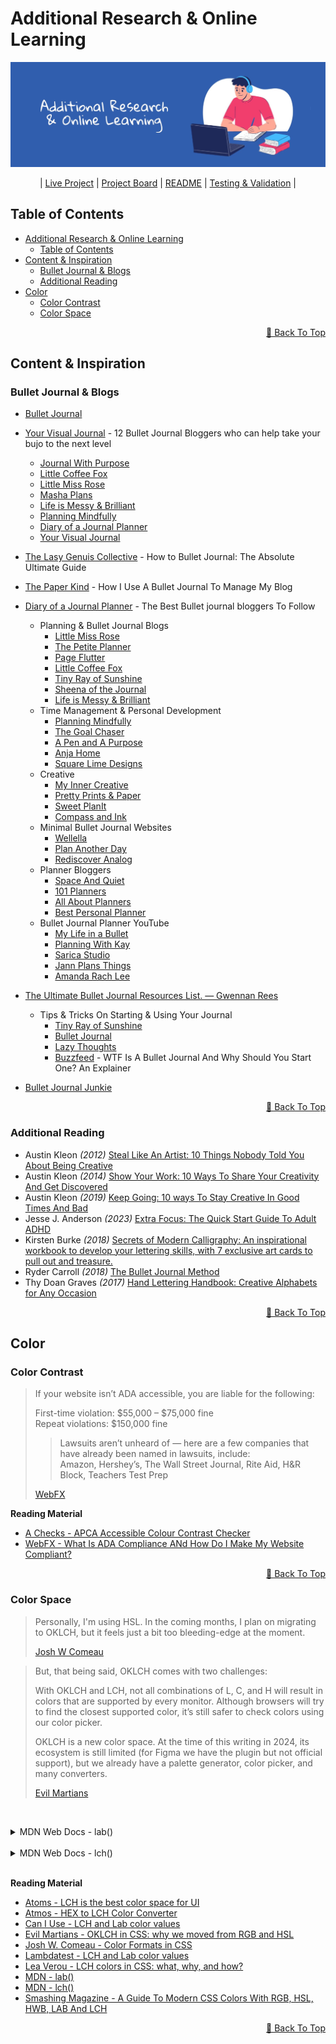 # Additional Research & Online Learning
![Pixel To Page](images/Research.webp)

<p align="center">
| <a href="https://pixel-to-page-b4e4b9d4d8dd.herokuapp.com/">Live Project</a> |
  <a href="https://github.com/users/TheRickyroy/projects/3">Project Board</a> |
  <a href="https://github.com/TheRickyroy/pixel-to-page/blob/main/README.md">README</a> |
  <a href="https://github.com/TheRickyroy/pixel-to-page/blob/main/documentation/testing.md">Testing & Validation</a> |
</p>

## Table of Contents  
  
- [Additional Research & Online Learning](#additional-research--online-learning)
  - [Table of Contents](#table-of-contents)
- [Content & Inspiration](#content--inspiration)
  - [Bullet Journal & Blogs](#bullet-journal--blogs)
  - [Additional Reading](#additional-reading)
- [Color](#color)
  - [Color Contrast](#color-contrast)
  - [Color Space](#color-space)

<p align="right"><a href="#additional-research--online-learning">🔺 Back To Top</a></p>

## Content & Inspiration

### Bullet Journal & Blogs

- [Bullet Journal](https://bulletjournal.com/)

- [Your Visual Journal](https://yourvisualjournal.com/bullet-journal-bloggers/) - 12 Bullet Journal Bloggers who can help take your bujo to the next level
  - [Journal With Purpose](https://www.journalwithpurpose.co.uk/)
  - [Little Coffee Fox](https://littlecoffeefox.com/)
  - [Little Miss Rose](https://littlemissrose.com/)
  - [Masha Plans](https://mashaplans.com/)
  - [Life is Messy & Brilliant](https://lifeismessyandbrilliant.com/)
  - [Planning Mindfully](https://www.planningmindfully.com/)
  - [Diary of a Journal Planner](https://diaryofajournalplanner.com/)
  - [Your Visual Journal](https://yourvisualjournal.com/)

- [The Lasy Genuis Collective](https://www.thelazygeniuscollective.com/blog/how-to-bullet-journal) - How to Bullet Journal: The Absolute Ultimate Guide
- [The Paper Kind](https://thepaperkind.com/2020/01/25/how-i-use-a-bullet-journal-to-manage-my-blog/) - How I Use A Bullet Journal To Manage My Blog
- [Diary of a Journal Planner](https://diaryofajournalplanner.com/bullet-journal-bloggers/) - The Best Bullet journal bloggers To Follow
  - Planning & Bullet Journal Blogs
    - [Little Miss Rose](https://littlemissrose.com/)
    - [The Petite Planner](https://thepetiteplanner.com/)
    - [Page Flutter](https://pageflutter.com/)
    - [Little Coffee Fox](https://littlecoffeefox.com/)
    - [Tiny Ray of Sunshine](https://www.tinyrayofsunshine.com/)
    - [Sheena of the Journal](https://www.sheenaofthejournal.com/)
    - [Life is Messy & Brilliant](https://lifeismessyandbrilliant.com/)
  - Time Management & Personal Development
    - [Planning Mindfully](https://www.planningmindfully.com/)
    - [The Goal Chaser](https://thegoalchaser.com/)
    - [A Pen and A Purpose](https://apenandapurpose.com/)
    - [Anja Home](https://anjahome.com/)
    - [Square Lime Designs](https://squarelimedesigns.com/)
  - Creative
    - [My Inner Creative](https://myinnercreative.com/)
    - [Pretty Prints & Paper](https://prettyprintsandpaper.com/)
	- [Sweet PlanIt](https://www.sweetplanit.com/)
	- [Compass and Ink](https://compassandink.com/)
  - Minimal Bullet Journal Websites
	- [Wellella](https://wellella.com/)
	- [Plan Another Day](https://plananotherday.com/)
	- [Rediscover Analog](https://rediscoveranalog.com/)
  - Planner Bloggers
	- [Space And Quiet](https://spaceandquiet.com/)
	- [101 Planners](https://www.101planners.com/)
	- [All About Planners](https://allaboutplanners.com.au/)
	- [Best Personal Planner](https://bestpersonalplanner.com/)
  - Bullet Journal Planner YouTube
	- [My Life in a Bullet](https://www.youtube.com/channel/UCDbfjlTzm8GJSOafKZgz7ig/featured)
	- [Planning With Kay](https://www.youtube.com/planningwithkay)
	- [Sarica Studio](https://www.youtube.com/channel/UCJbrmbl6ytY0Ui51HMFdOgg)
	- [Jann Plans Things](https://www.youtube.com/channel/UCmU4UQaW_pkWxw_uq-vnFPg)
	- [Amanda Rach Lee](https://www.youtube.com/channel/UCk9aeo2A6a1fg3VeRueTn9w)

- [The Ultimate Bullet Journal Resources List. — Gwennan Rees](https://www.gwennanrees.com/blog/the-ultimate-bullet-journal-resources-list)
	- Tips & Tricks On Starting & Using Your Journal
		- [Tiny Ray of Sunshine](https://www.tinyrayofsunshine.com/)
		- [Bullet Journal](https://bulletjournal.com/)
		- [Lazy Thoughts](https://www.lazythoughts.co.uk/)
		- [Buzzfeed](https://www.buzzfeed.com/rachelwmiller/how-to-start-a-bullet-journal?utm_term=.ko01x8kgJw#.yy7n2pPY0K) - WTF Is A Bullet Journal And Why Should You Start One? An Explainer

- [Bullet Journal Junkie](https://bulletjournaljunkie.com)

<p align="right"><a href="#additional-research--online-learning">🔺 Back To Top</a></p>

### Additional Reading

- Austin Kleon _(2012)_ [Steal Like An Artist: 10 Things Nobody Told You About Being Creative](https://amzn.eu/d/5g8UaG8)
- Austin Kleon _(2014)_ [Show Your Work: 10 Ways To Share Your Creativity And Get Discovered](https://amzn.eu/d/aMSMJP2)
- Austin Kleon _(2019)_ [Keep Going: 10 ways To Stay Creative In Good Times And Bad](https://amzn.eu/d/73OxGBY)
- Jesse J. Anderson _(2023)_ [Extra Focus: The Quick Start Guide To Adult ADHD ](https://amzn.eu/d/80hLTWm)
- Kirsten Burke _(2018)_ [Secrets of Modern Calligraphy: An inspirational workbook to develop your lettering skills, with 7 exclusive art cards to pull out and treasure.](https://amzn.eu/d/6S5QtuF)
- Ryder Carroll _(2018)_ [The Bullet Journal Method](https://amzn.eu/d/3dHmy4G)
- Thy Doan Graves _(2017)_ [Hand Lettering Handbook: Creative Alphabets for Any Occasion](https://amzn.eu/d/2LGJjW4)

<p align="right"><a href="#additional-research--online-learning">🔺 Back To Top</a></p>

## Color

### Color Contrast


>If your website isn’t ADA accessible, you are liable for the following:
>
>First-time violation: $55,000 – $75,000 fine\
>Repeat violations: $150,000 fine
>
>>Lawsuits aren’t unheard of — here are a few companies that have already been named in lawsuits, include:\
>>Amazon, Hershey’s, The Wall Street Journal, Rite Aid, H&R Block, Teachers Test Prep
>
>[WebFX](https://www.webfx.com/blog/marketing/what-is-ada-compliance/#:~:text=ADA%20compliance%20refers%20to%20the%20Americans%20with%20Disabilities%20Act%20Standards,accessible%20to%20people%20with%20disabilities.)

**Reading Material**

- [A Checks - APCA Accessible Colour Contrast Checker](https://www.achecks.org/apca-accessible-colour-contrast-checker/)
- [WebFX - What Is ADA Compliance ANd How Do I Make My Website Compliant?](https://www.webfx.com/blog/marketing/what-is-ada-compliance/#:~:text=ADA%20compliance%20refers%20to%20the%20Americans%20with%20Disabilities%20Act%20Standards,accessible%20to%20people%20with%20disabilities.)

<p align="right"><a href="#additional-research--online-learning">🔺 Back To Top</a></p>

### Color Space

>Personally, I'm using HSL. In the coming months, I plan on migrating to OKLCH, but it feels just a bit too bleeding-edge at the moment.
>
> [Josh W Comeau](https://www.joshwcomeau.com/css/color-formats/)

> But, that being said, OKLCH comes with two challenges:
>
> With OKLCH and LCH, not all combinations of L, C, and H will result in colors that are supported by every monitor. Although browsers will try to find the closest supported color, it’s still safer to check colors using our color picker.
>
>OKLCH is a new color space. At the time of this writing in 2024, its ecosystem is still limited (for Figma we have the plugin but not official support), but we already have a palette generator, color picker, and many converters.
>
>[Evil Martians](https://evilmartians.com/chronicles/oklch-in-css-why-quit-rgb-hsl)

<br><details><summary>MDN Web Docs - lab()</summary>

[mdn web docs_lab()](https://developer.mozilla.org/en-US/docs/Web/CSS/color_value/lab)

![mdn Browser Compatibility](images/research/mdn-lab.png)

</details><br>

<details><summary>MDN Web Docs - lch()</summary>

[mdn web docs_lch()](https://developer.mozilla.org/en-US/docs/Web/CSS/color_value/lch)

![mdn Browser Compatibility](images/research/mdn-lch.png)

</details><br>


**Reading Material**

- [Atoms - LCH is the best color space for UI](https://atmos.style/blog/lch-color-space)
- [Atmos - HEX to LCH Color Converter](https://atmos.style/color-converter/hex-to-lch)
- [Can I Use - LCH and Lab color values](https://caniuse.com/css-lch-lab)
- [Evil Martians - OKLCH in CSS: why we moved from RGB and HSL](https://evilmartians.com/chronicles/oklch-in-css-why-quit-rgb-hsl)
- [Josh W. Comeau - Color Formats in CSS](https://www.joshwcomeau.com/css/color-formats/)
- [Lambdatest - LCH and Lab color values](https://www.lambdatest.com/web-technologies/css-lch-lab)
- [Lea Verou - LCH colors in CSS: what, why, and how?](https://lea.verou.me/blog/2020/04/lch-colors-in-css-what-why-and-how/)
- [MDN - lab()](https://developer.mozilla.org/en-US/docs/Web/CSS/color_value/lab)
- [MDN - lch()](https://developer.mozilla.org/en-US/docs/Web/CSS/color_value/lch)
- [Smashing Magazine - A Guide To Modern CSS Colors With RGB, HSL, HWB, LAB And LCH](https://www.smashingmagazine.com/2021/11/guide-modern-css-colors/)

<p align="right"><a href="#additional-research--online-learning">🔺 Back To Top</a></p>